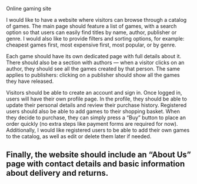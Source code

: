 Online gaming site

I would like to have a website where visitors can browse through a catalog of games. The main page should feature a list of games, with a search option so that users can easily find titles by name, author, publisher or genre. I would also like to provide filters and sorting options, for example: cheapest games first, most expensive first, most popular, or by genre.

Each game should have its own dedicated page with full details about it. There should also be a section with authors — when a visitor clicks on an author, they should see all the games created by that person. The same applies to publishers: clicking on a publisher should show all the games they have released.

Visitors should be able to create an account and sign in. Once logged in, users will have their own profile page. In the profile, they should be able to update their personal details and review their purchase history. Registered users should also be able to add games to their shopping basket. When they decide to purchase, they can simply press a “Buy” button to place an order quickly (no extra steps like payment forms are required for now). Additionally, I would like registered users to be able to add their own games to the catalog, as well as edit or delete them later if needed.

Finally, the website should include an “About Us” page with contact details and basic information about delivery and returns.
----------------------------------------------------------------------------------------------------------------------------------
